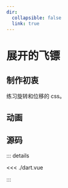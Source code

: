 ```yaml
---
dir:
  collapsible: false
  link: true
---
```


# 展开的飞镖

## 制作初衷

练习旋转和位移的 css。

## 动画

<demo vue="./dart.vue" />

## 源码

::: details

<<< ./dart.vue

:::
